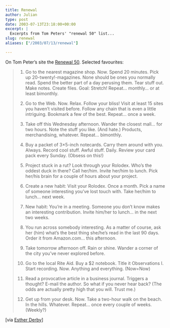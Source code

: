 ```yaml
---
title: Renewal
author: Julian
type: post
date: 2003-07-13T23:18:00+00:00
excerpt: |
  Excerpts from Tom Peters' "renewal 50" list...
slug: renewal 
aliases: ["/2003/07/13/renewal"]

---
```

On Tom Peter&#8217;s site the [Renewal 50][1]. Selected favourites:

> 1. Go to the nearest magazine shop. Now. Spend 20 minutes. Pick up 20-twenty!-magazines. None should be ones you normally read. Spend the better part of a day perusing them. Tear stuff out. Make notes. Create files. Goal: Stretch! Repeat&#8230; monthly&#8230; or at least bimonthly.
> 
> 2. Go to the Web. Now. Relax. Follow your bliss! Visit at least 15 sites you haven&#8217;t visited before. Follow any chain that is even a little intriguing. Bookmark a few of the best. Repeat&#8230; once a week.
> 
> 3. Take off this Wednesday afternoon. Wander the closest mall&#8230; for two hours. Note the stuff you like. (And hate.) Products, merchandising, whatever. Repeat&#8230; bimonthly.
> 
> 4. Buy a packet of 3&#215;5-inch notecards. Carry them around with you. Always. Record cool stuff. Awful stuff. Daily. Review your card pack every Sunday. (Obsess on this!)
> 
> 6. Project stuck in a rut? Look through your Rolodex. Who&#8217;s the oddest duck in there? Call her/him. Invite her/him to lunch. Pick her/his brain for a couple of hours about your project.
> 
> 7. Create a new habit: Visit your Rolodex. Once a month. Pick a name of someone interesting you&#8217;ve lost touch with. Take her/him to lunch&#8230; next week.
> 
> 8. New habit: You&#8217;re in a meeting. Someone you don&#8217;t know makes an interesting contribution. Invite him/her to lunch&#8230; in the next two weeks.
> 
> 9. You run across somebody interesting. As a matter of course, ask her (him) what&#8217;s the best thing she/he&#8217;s read in the last 90 days. Order it from Amazon.com&#8230; this afternoon.
> 
> 10. Take tomorrow afternoon off. Rain or shine. Wander a corner of the city you&#8217;ve never explored before.
> 
> 11. Go to the local Rite Aid. Buy a $2 notebook. Title it Observations I. Start recording. Now. Anything and everything. (Now=Now)
> 
> 15. Read a provocative article in a business journal. Triggers a thought? E-mail the author. So what if you never hear back? (The odds are actually pretty high that you will. Trust me.)
> 
> 37. Get up from your desk. Now. Take a two-hour walk on the beach. In the hills. Whatever. Repeat&#8230; once every couple of weeks. (Weekly?) 

[via [Esther Derby][2]]

 [1]: https://www.tompeters.com/toms_world/brand_you.asp#renew
 [2]: https://www.estherderby.com/weblog/blogger.html